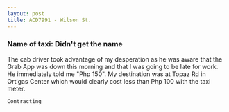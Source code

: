 ```yaml
---
layout: post
title: ACD7991 - Wilson St.
---
```


### Name of taxi: Didn't get the name

The cab driver took advantage of my desperation as he was aware that the Grab App was down this morning and that I was going to be late for work. He immediately told me "Php 150".  My destination was at Topaz Rd in Ortigas Center which would clearly cost less than Php 100 with the taxi meter.

```Contracting```
